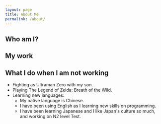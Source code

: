 ```yaml
---
layout: page
title: About Me
permalink: /about/
---
```


## Who am I?

## My work

## What I do when I am not working
+ Fighting as Ultraman Zero with my son.
+ Playing The Legend of Zelda: Breath of the Wild.
+ Learning new languages:
	- My native language is Chinese.
	- I have been using English as I learning new skills on programming.
	- I have been learning Japanese and I like Japan's culture so much, and working on N2 level Test.


